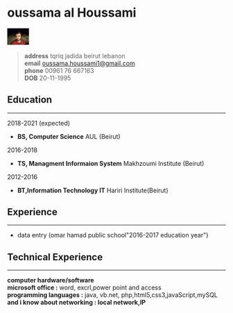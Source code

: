 # oussama al Houssami

<img src="1.jpg" width="10%">

> **address** tqriq jadida beirut lebanon\
> **email** oussama.houssami1@gmail.com\
> **phone** 00961 76 667163\
> **DOB** 20-11-1995

## Education

---

2018-2021 (expected)

- **BS, Computer Science** AUL (Beirut)

2016-2018

- **TS, Managment Informaion System** Makhzoumi Institute (Beirut)

2012-2016

- **BT,Information Technology IT** Hariri Institute(Beirut)

## Experience

---

- data entry (omar hamad public school"2016-2017 education year")

## Technical Experience

---

**computer hardware/software**\
**microsoft office :** word, excrl,power point and access\
**programming languages :** java, vb.net, php,html5,css3,javaScript,mySQL\
**and i know about networking : local network,IP**
